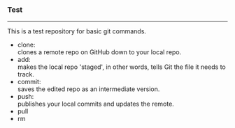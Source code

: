 ### Test
----------
This is a test repository for basic git commands.
* clone:<br>
clones a remote repo on GitHub down to your local repo.
* add:<br>
makes the local repo 'staged', in other words, tells Git the file it needs to track.
* commit:<br>
saves the edited repo as an intermediate version.
* push:<br>
publishes your local commits and updates the remote.
* pull
* rm
